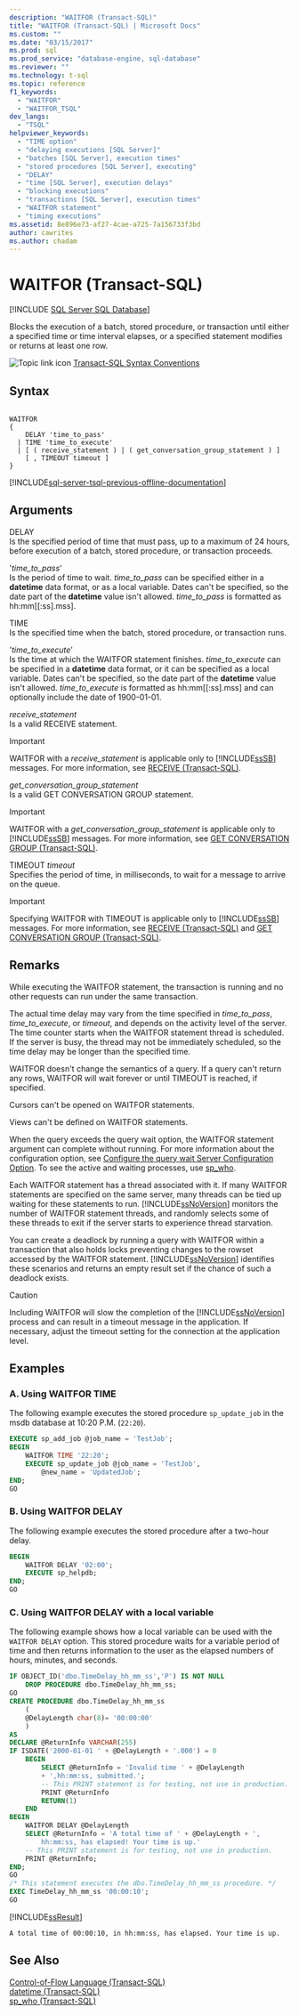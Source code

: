 ```yaml
---
description: "WAITFOR (Transact-SQL)"
title: "WAITFOR (Transact-SQL) | Microsoft Docs"
ms.custom: ""
ms.date: "03/15/2017"
ms.prod: sql
ms.prod_service: "database-engine, sql-database"
ms.reviewer: ""
ms.technology: t-sql
ms.topic: reference
f1_keywords: 
  - "WAITFOR"
  - "WAITFOR_TSQL"
dev_langs: 
  - "TSQL"
helpviewer_keywords: 
  - "TIME option"
  - "delaying executions [SQL Server]"
  - "batches [SQL Server], execution times"
  - "stored procedures [SQL Server], executing"
  - "DELAY"
  - "time [SQL Server], execution delays"
  - "blocking executions"
  - "transactions [SQL Server], execution times"
  - "WAITFOR statement"
  - "timing executions"
ms.assetid: 8e896e73-af27-4cae-a725-7a156733f3bd
author: cawrites
ms.author: chadam
---
```

# WAITFOR (Transact-SQL)
[!INCLUDE [SQL Server SQL Database](../../includes/applies-to-version/sql-asdb.md)]

  Blocks the execution of a batch, stored procedure, or transaction until either a specified time or time interval elapses, or a specified statement modifies or returns at least one row.  
  
 ![Topic link icon](../../database-engine/configure-windows/media/topic-link.gif "Topic link icon") [Transact-SQL Syntax Conventions](../../t-sql/language-elements/transact-sql-syntax-conventions-transact-sql.md)  
  
## Syntax  
  
```syntaxsql
  
WAITFOR   
{  
    DELAY 'time_to_pass'   
  | TIME 'time_to_execute'   
  | [ ( receive_statement ) | ( get_conversation_group_statement ) ]   
    [ , TIMEOUT timeout ]  
}  
```  
  
[!INCLUDE[sql-server-tsql-previous-offline-documentation](../../includes/sql-server-tsql-previous-offline-documentation.md)]

## Arguments
 DELAY  
 Is the specified period of time that must pass, up to a maximum of 24 hours, before execution of a batch, stored procedure, or transaction proceeds.  
  
 '*time_to_pass*'  
 Is the period of time to wait. *time_to_pass* can be specified either in a **datetime** data format, or as a local variable. Dates can't be specified, so the date part of the **datetime** value isn't allowed. *time_to_pass* is formatted as hh:mm[[:ss].mss].
  
 TIME  
 Is the specified time when the batch, stored procedure, or transaction runs.  
  
 '*time_to_execute*'  
 Is the time at which the WAITFOR statement finishes. *time_to_execute* can be specified in a **datetime** data format, or it can be specified as a local variable. Dates can't be specified, so the date part of the **datetime** value isn't allowed. *time_to_execute* is formatted as hh:mm[[:ss].mss] and can optionally include the date of 1900-01-01.
  
 *receive_statement*  
 Is a valid RECEIVE statement.  
  
> [!IMPORTANT]  
>  WAITFOR with a *receive_statement* is applicable only to [!INCLUDE[ssSB](../../includes/sssb-md.md)] messages. For more information, see [RECEIVE &#40;Transact-SQL&#41;](../../t-sql/statements/receive-transact-sql.md).  
  
 *get_conversation_group_statement*  
 Is a valid GET CONVERSATION GROUP statement.  
  
> [!IMPORTANT]  
>  WAITFOR with a *get_conversation_group_statement* is applicable only to [!INCLUDE[ssSB](../../includes/sssb-md.md)] messages. For more information, see [GET CONVERSATION GROUP &#40;Transact-SQL&#41;](../../t-sql/statements/get-conversation-group-transact-sql.md).  
  
 TIMEOUT *timeout*  
 Specifies the period of time, in milliseconds, to wait for a message to arrive on the queue.  
  
> [!IMPORTANT]  
>  Specifying WAITFOR with TIMEOUT is applicable only to [!INCLUDE[ssSB](../../includes/sssb-md.md)] messages. For more information, see [RECEIVE &#40;Transact-SQL&#41;](../../t-sql/statements/receive-transact-sql.md) and [GET CONVERSATION GROUP &#40;Transact-SQL&#41;](../../t-sql/statements/get-conversation-group-transact-sql.md).  
  
## Remarks  
 While executing the WAITFOR statement, the transaction is running and no other requests can run under the same transaction.  
  
 The actual time delay may vary from the time specified in *time_to_pass*, *time_to_execute*, or *timeout*, and depends on the activity level of the server. The time counter starts when the WAITFOR statement thread is scheduled. If the server is busy, the thread may not be immediately scheduled, so the time delay may be longer than the specified time.  
  
 WAITFOR doesn't change the semantics of a query. If a query can't return any rows, WAITFOR will wait forever or until TIMEOUT is reached, if specified.  
  
 Cursors can't be opened on WAITFOR statements.  
  
 Views can't be defined on WAITFOR statements.  
  
 When the query exceeds the query wait option, the WAITFOR statement argument can complete without running. For more information about the configuration option, see [Configure the query wait Server Configuration Option](../../database-engine/configure-windows/configure-the-query-wait-server-configuration-option.md). To see the active and waiting processes, use [sp_who](../../relational-databases/system-stored-procedures/sp-who-transact-sql.md).  
  
 Each WAITFOR statement has a thread associated with it. If many WAITFOR statements are specified on the same server, many threads can be tied up waiting for these statements to run. [!INCLUDE[ssNoVersion](../../includes/ssnoversion-md.md)] monitors the number of WAITFOR statement threads, and randomly selects some of these threads to exit if the server starts to experience thread starvation.  
  
 You can create a deadlock by running a query with WAITFOR within a transaction that also holds locks preventing changes to the rowset accessed by the WAITFOR statement. [!INCLUDE[ssNoVersion](../../includes/ssnoversion-md.md)] identifies these scenarios and returns an empty result set if the chance of such a deadlock exists.  
  
> [!CAUTION]  
>  Including WAITFOR will slow the completion of the [!INCLUDE[ssNoVersion](../../includes/ssnoversion-md.md)] process and can result in a timeout message in the application. If necessary, adjust the timeout setting for the connection at the application level.  
  
## Examples  
  
### A. Using WAITFOR TIME  
 The following example executes the stored procedure `sp_update_job` in the msdb database at 10:20 P.M. (`22:20`).  
  
```sql  
EXECUTE sp_add_job @job_name = 'TestJob';  
BEGIN  
    WAITFOR TIME '22:20';  
    EXECUTE sp_update_job @job_name = 'TestJob',  
        @new_name = 'UpdatedJob';  
END;  
GO  
```  
  
### B. Using WAITFOR DELAY  
 The following example executes the stored procedure after a two-hour delay.  
  
```sql  
BEGIN  
    WAITFOR DELAY '02:00';  
    EXECUTE sp_helpdb;  
END;  
GO  
```  
  
### C. Using WAITFOR DELAY with a local variable  
 The following example shows how a local variable can be used with the `WAITFOR DELAY` option. This stored procedure waits for a variable period of time and then returns information to the user as the elapsed numbers of hours, minutes, and seconds.  
  
```sql  
IF OBJECT_ID('dbo.TimeDelay_hh_mm_ss','P') IS NOT NULL  
    DROP PROCEDURE dbo.TimeDelay_hh_mm_ss;  
GO  
CREATE PROCEDURE dbo.TimeDelay_hh_mm_ss   
    (  
    @DelayLength char(8)= '00:00:00'  
    )  
AS  
DECLARE @ReturnInfo VARCHAR(255)  
IF ISDATE('2000-01-01 ' + @DelayLength + '.000') = 0  
    BEGIN  
        SELECT @ReturnInfo = 'Invalid time ' + @DelayLength   
        + ',hh:mm:ss, submitted.';  
        -- This PRINT statement is for testing, not use in production.  
        PRINT @ReturnInfo   
        RETURN(1)  
    END  
BEGIN  
    WAITFOR DELAY @DelayLength  
    SELECT @ReturnInfo = 'A total time of ' + @DelayLength + ',   
        hh:mm:ss, has elapsed! Your time is up.'  
    -- This PRINT statement is for testing, not use in production.  
    PRINT @ReturnInfo;  
END;  
GO  
/* This statement executes the dbo.TimeDelay_hh_mm_ss procedure. */  
EXEC TimeDelay_hh_mm_ss '00:00:10';  
GO  
```  
  
 [!INCLUDE[ssResult](../../includes/ssresult-md.md)]  
  
 `A total time of 00:00:10, in hh:mm:ss, has elapsed. Your time is up.`  
  
## See Also  
 [Control-of-Flow Language &#40;Transact-SQL&#41;](~/t-sql/language-elements/control-of-flow.md)   
 [datetime &#40;Transact-SQL&#41;](../../t-sql/data-types/datetime-transact-sql.md)   
 [sp_who &#40;Transact-SQL&#41;](../../relational-databases/system-stored-procedures/sp-who-transact-sql.md)  
  
